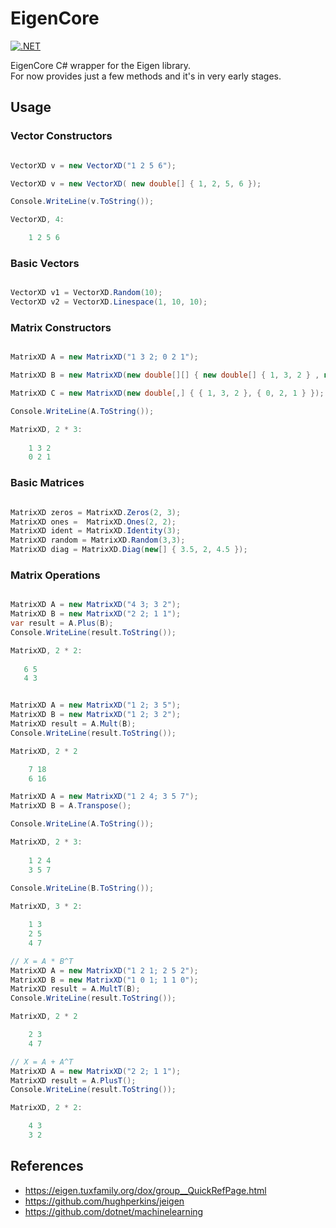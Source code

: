 # EigenCore
[![.NET](https://github.com/modios/EigenCore/actions/workflows/dotnet.yml/badge.svg)](https://github.com/modios/EigenCore/actions/workflows/dotnet.yml)

EigenCore C# wrapper for the Eigen library.  
For now provides just a few methods and it's in very early stages.

## Usage 

### Vector Constructors

```csharp

VectorXD v = new VectorXD("1 2 5 6");

VectorXD v = new VectorXD( new double[] { 1, 2, 5, 6 });

Console.WriteLine(v.ToString());

VectorXD, 4:

    1 2 5 6

```

### Basic Vectors
```csharp

VectorXD v1 = VectorXD.Random(10);
VectorXD v2 = VectorXD.Linespace(1, 10, 10);
```

### Matrix Constructors

```csharp

MatrixXD A = new MatrixXD("1 3 2; 0 2 1");

MatrixXD B = new MatrixXD(new double[][] { new double[] { 1, 3, 2 } , new double[] { 0, 2, 1 } });

MatrixXD C = new MatrixXD(new double[,] { { 1, 3, 2 }, { 0, 2, 1 } });

Console.WriteLine(A.ToString());

MatrixXD, 2 * 3:
    
    1 3 2 
    0 2 1 
```

### Basic Matrices

```csharp

MatrixXD zeros = MatrixXD.Zeros(2, 3);
MatrixXD ones =  MatrixXD.Ones(2, 2);
MatrixXD ident = MatrixXD.Identity(3);
MatrixXD random = MatrixXD.Random(3,3);
MatrixXD diag = MatrixXD.Diag(new[] { 3.5, 2, 4.5 });

```


### Matrix Operations

```csharp

MatrixXD A = new MatrixXD("4 3; 3 2");
MatrixXD B = new MatrixXD("2 2; 1 1");
var result = A.Plus(B);
Console.WriteLine(result.ToString());

MatrixXD, 2 * 2:
    
   6 5 
   4 3
```

```csharp

MatrixXD A = new MatrixXD("1 2; 3 5");
MatrixXD B = new MatrixXD("1 2; 3 2");
MatrixXD result = A.Mult(B);
Console.WriteLine(result.ToString());

MatrixXD, 2 * 2  

    7 18 
    6 16 
```

```csharp
MatrixXD A = new MatrixXD("1 2 4; 3 5 7");
MatrixXD B = A.Transpose();

Console.WriteLine(A.ToString());

MatrixXD, 2 * 3:
    
    1 2 4 
    3 5 7 
    
Console.WriteLine(B.ToString());

MatrixXD, 3 * 2:

    1 3 
    2 5 
    4 7 
```


```csharp
// X = A * B^T
MatrixXD A = new MatrixXD("1 2 1; 2 5 2");
MatrixXD B = new MatrixXD("1 0 1; 1 1 0");
MatrixXD result = A.MultT(B);
Console.WriteLine(result.ToString());

MatrixXD, 2 * 2  

    2 3 
    4 7 
```

```csharp
// X = A + A^T
MatrixXD A = new MatrixXD("2 2; 1 1");
MatrixXD result = A.PlusT();
Console.WriteLine(result.ToString());

MatrixXD, 2 * 2:

    4 3
    3 2

```


## References
- https://eigen.tuxfamily.org/dox/group__QuickRefPage.html
- https://github.com/hughperkins/jeigen
- https://github.com/dotnet/machinelearning
